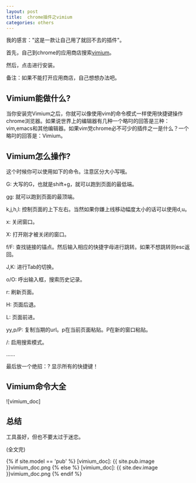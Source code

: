 ```yaml
---
layout: post
title:  chrome插件之vimium
categories: others
---
```


我的感言："这是一款让自己用了就回不去的插件"。

首先，自己到chrome的应用商店搜索[vimium]。

然后，点击进行安装。

备注：如果不能打开应用商店，自己想想办法吧。

## Vimium能做什么? ##

当你安装完Vimium之后，你就可以像使用vim的命令模式一样使用快捷键操作chrome浏览器。如果说世界上的编辑器有几种一个略叼的回答是三种：vim,emacs和其他编辑器。如果vim党chrome必不可少的插件之一是什么？一个略叼的回答是：Vimium。

## Vimium怎么操作? ##

这个时候你可以使用如下的命令。注意区分大小写哦。

G: 大写的G，也就是shift+g，就可以跑到页面的最低端。

gg: 就可以跑到页面的最顶端。

k,j,h,l: 控制页面的上下左右。当然如果你嫌上线移动幅度太小的话可以使用d,u。

x: 关闭窗口。

X: 打开刚才被关闭的窗口。

f/F: 查找链接的锚点。然后输入相应的快捷字母进行跳转。如果不想跳转则esc返回。

J,K: 进行Tab的切换。

o/O: 呼出输入框，搜索历史记录。

r: 刷新页面。

H: 页面后退。

L: 页面前进。

yy,p/P: 复制当期的url。p在当前页面粘贴。P在新的窗口粘贴。

/: 启用搜索模式。

......

最后放一个绝招：? 显示所有的快捷键！

## Vimium命令大全 ##

![vimium_doc]


## 总结 ##

工具虽好，但也不要太过于迷恋。

(全文完)

[vimium]:https://chrome.google.com/webstore/detail/vimium/dbepggeogbaibhgnhhndojpepiihcmeb?hl=zh-CN

{% if site.model == 'pub' %}
[vimium_doc]:   {{ site.pub.image }}vimium_doc.png 
{% else %}
[vimium_doc]:   {{ site.dev.image }}vimium_doc.png 
{% endif %}
